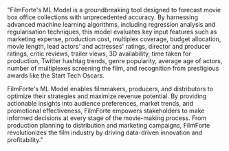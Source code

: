 

"FilmForte's ML Model is a groundbreaking tool designed to forecast movie box office collections with unprecedented accuracy. By harnessing advanced machine learning algorithms, including regression analysis and regularisation techniques, this model evaluates key input features such as marketing expense, production cost, multiplex coverage, budget allocation, movie length, lead actors' and actresses' ratings, director and producer ratings, critic reviews, trailer views, 3D availability, time taken for production, Twitter hashtag trends, genre popularity, average age of actors, number of multiplexes screening the film, and recognition from prestigious awards like the Start Tech Oscars.

FilmForte's ML Model enables filmmakers, producers, and distributors to optimize their strategies and maximize revenue potential. By providing actionable insights into audience preferences, market trends, and promotional effectiveness, FilmForte empowers stakeholders to make informed decisions at every stage of the movie-making process. From production planning to distribution and marketing campaigns, FilmForte revolutionizes the film industry by driving data-driven innovation and profitability."

